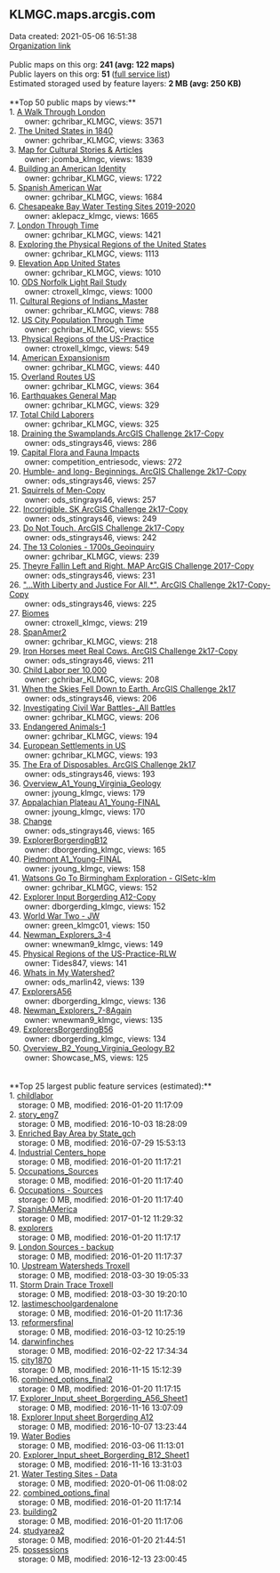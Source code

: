 <h2>KLMGC.maps.arcgis.com</h2> Data created: 2021-05-06 16:51:38 <br /><a target='new' href='https://KLMGC.maps.arcgis.com'>Organization link</a><br /><br />Public maps on this org: <b>241 (avg: 122 maps)</b><br />Public layers on this org: <b>51 </b>(<a target='new' href='https://services.arcgis.com/k6tqtE8v0p34tr4F/ArcGIS/rest/services'>full service list</a>)<br />Estimated storaged used by feature layers: <b>2 MB (avg: 250 KB)</b><br /><br />**Top 50 public maps by views:**<br />  1. <a target='new' href='https://www.arcgis.com/home/item.html?id=ee0194391c3946b98c8f2a51c1662719'>A Walk Through London</a> <br />  &nbsp;&nbsp;&nbsp;&nbsp; &nbsp;&nbsp;owner: gchribar_KLMGC, views: 3571<br />  2. <a target='new' href='https://www.arcgis.com/home/item.html?id=eb5642ec42ba4481bfcd1bba770b42e9'>The United States in 1840</a> <br />  &nbsp;&nbsp;&nbsp;&nbsp; &nbsp;&nbsp;owner: gchribar_KLMGC, views: 3363<br />  3. <a target='new' href='https://www.arcgis.com/home/item.html?id=2b92998ab5844a41a358f1b08d9e4fae'>Map for Cultural Stories  & Articles</a> <br />  &nbsp;&nbsp;&nbsp;&nbsp; &nbsp;&nbsp;owner: jcomba_klmgc, views: 1839<br />  4. <a target='new' href='https://www.arcgis.com/home/item.html?id=989f830102074636b24a297d0a6ea492'>Building an American Identity</a> <br />  &nbsp;&nbsp;&nbsp;&nbsp; &nbsp;&nbsp;owner: gchribar_KLMGC, views: 1722<br />  5. <a target='new' href='https://www.arcgis.com/home/item.html?id=03b666a1b9ea4178b3198b246f6d3610'>Spanish American War</a> <br />  &nbsp;&nbsp;&nbsp;&nbsp; &nbsp;&nbsp;owner: gchribar_KLMGC, views: 1684<br />  6. <a target='new' href='https://www.arcgis.com/home/item.html?id=6745ff574edb423ab308bee6c72dfacf'>Chesapeake Bay Water Testing Sites 2019-2020</a> <br />  &nbsp;&nbsp;&nbsp;&nbsp; &nbsp;&nbsp;owner: aklepacz_klmgc, views: 1665<br />  7. <a target='new' href='https://www.arcgis.com/home/item.html?id=13f810d85d0440f4976de5e5a1268831'>London Through Time</a> <br />  &nbsp;&nbsp;&nbsp;&nbsp; &nbsp;&nbsp;owner: gchribar_KLMGC, views: 1421<br />  8. <a target='new' href='https://www.arcgis.com/home/item.html?id=7de6146c4c71403db2556e53c39e216c'>Exploring the Physical Regions of the United States</a> <br />  &nbsp;&nbsp;&nbsp;&nbsp; &nbsp;&nbsp;owner: gchribar_KLMGC, views: 1113<br />  9. <a target='new' href='https://www.arcgis.com/home/item.html?id=e7308e6fd71a444b97718fae3e629264'>Elevation App United States</a> <br />  &nbsp;&nbsp;&nbsp;&nbsp; &nbsp;&nbsp;owner: gchribar_KLMGC, views: 1010<br />  10. <a target='new' href='https://www.arcgis.com/home/item.html?id=227f3d4a5a024dff92b9db4d1a99c32e'>ODS Norfolk Light Rail Study </a> <br />  &nbsp;&nbsp;&nbsp;&nbsp; &nbsp;&nbsp;owner: ctroxell_klmgc, views: 1000<br />  11. <a target='new' href='https://www.arcgis.com/home/item.html?id=5b847ab41f7d4e2b9e95d8abd6c1dca5'>Cultural Regions of Indians_Master</a> <br />  &nbsp;&nbsp;&nbsp;&nbsp; &nbsp;&nbsp;owner: gchribar_KLMGC, views: 788<br />  12. <a target='new' href='https://www.arcgis.com/home/item.html?id=860cc1d3d1fe414ab16ae926a104474f'>US City Population Through Time</a> <br />  &nbsp;&nbsp;&nbsp;&nbsp; &nbsp;&nbsp;owner: gchribar_KLMGC, views: 555<br />  13. <a target='new' href='https://www.arcgis.com/home/item.html?id=e4748d37bd5b4de2b3a05a6cebf38534'>Physical Regions of the US-Practice</a> <br />  &nbsp;&nbsp;&nbsp;&nbsp; &nbsp;&nbsp;owner: ctroxell_klmgc, views: 549<br />  14. <a target='new' href='https://www.arcgis.com/home/item.html?id=947b965878f94733a7e71fe0ff554351'>American Expansionism</a> <br />  &nbsp;&nbsp;&nbsp;&nbsp; &nbsp;&nbsp;owner: gchribar_KLMGC, views: 440<br />  15. <a target='new' href='https://www.arcgis.com/home/item.html?id=134f5acb205b4c019c0a321c1f0c406e'>Overland Routes US</a> <br />  &nbsp;&nbsp;&nbsp;&nbsp; &nbsp;&nbsp;owner: gchribar_KLMGC, views: 364<br />  16. <a target='new' href='https://www.arcgis.com/home/item.html?id=46da578a7c004d039a7edc7545b6c91b'>Earthquakes General Map</a> <br />  &nbsp;&nbsp;&nbsp;&nbsp; &nbsp;&nbsp;owner: gchribar_KLMGC, views: 329<br />  17. <a target='new' href='https://www.arcgis.com/home/item.html?id=92da70e7eec8484493f9b5b25204c17e'>Total Child Laborers</a> <br />  &nbsp;&nbsp;&nbsp;&nbsp; &nbsp;&nbsp;owner: gchribar_KLMGC, views: 325<br />  18. <a target='new' href='https://www.arcgis.com/home/item.html?id=05efa96e769146118a7b3f410011819b'>Draining the Swamplands.ArcGIS Challenge 2k17-Copy</a> <br />  &nbsp;&nbsp;&nbsp;&nbsp; &nbsp;&nbsp;owner: ods_stingrays46, views: 286<br />  19. <a target='new' href='https://www.arcgis.com/home/item.html?id=718fd68e855e42acb6431177c91681af'>Capital Flora and Fauna Impacts</a> <br />  &nbsp;&nbsp;&nbsp;&nbsp; &nbsp;&nbsp;owner: competition_entriesodc, views: 272<br />  20. <a target='new' href='https://www.arcgis.com/home/item.html?id=6035c3e1e9b342aca56d499d797aa55c'>Humble- and long- Beginnings. ArcGIS Challenge 2k17-Copy</a> <br />  &nbsp;&nbsp;&nbsp;&nbsp; &nbsp;&nbsp;owner: ods_stingrays46, views: 257<br />  21. <a target='new' href='https://www.arcgis.com/home/item.html?id=c0f19580c3794da6a88e15e0e1b39ac3'>Squirrels of Men-Copy</a> <br />  &nbsp;&nbsp;&nbsp;&nbsp; &nbsp;&nbsp;owner: ods_stingrays46, views: 257<br />  22. <a target='new' href='https://www.arcgis.com/home/item.html?id=bb06a5b89225406d8655946999e18857'>Incorrigible. SK ArcGIS Challenge 2k17-Copy</a> <br />  &nbsp;&nbsp;&nbsp;&nbsp; &nbsp;&nbsp;owner: ods_stingrays46, views: 249<br />  23. <a target='new' href='https://www.arcgis.com/home/item.html?id=486315271d3044b6bbd905dd1934ee3e'>Do Not Touch. ArcGIS Challenge 2k17-Copy</a> <br />  &nbsp;&nbsp;&nbsp;&nbsp; &nbsp;&nbsp;owner: ods_stingrays46, views: 242<br />  24. <a target='new' href='https://www.arcgis.com/home/item.html?id=0de584f78f10460c9ac3022286eb18f6'>The 13 Colonies - 1700s_Geoinquiry</a> <br />  &nbsp;&nbsp;&nbsp;&nbsp; &nbsp;&nbsp;owner: gchribar_KLMGC, views: 239<br />  25. <a target='new' href='https://www.arcgis.com/home/item.html?id=78c454958a5e40bcb6fc4a5237017fcf'>Theyre Fallin Left and Right. MAP ArcGIS Challenge 2017-Copy</a> <br />  &nbsp;&nbsp;&nbsp;&nbsp; &nbsp;&nbsp;owner: ods_stingrays46, views: 231<br />  26. <a target='new' href='https://www.arcgis.com/home/item.html?id=0cce87d97f24423984504ada451f8f16'>"...With Liberty and Justice For All.*". ArcGIS Challenge 2k17-Copy-Copy</a> <br />  &nbsp;&nbsp;&nbsp;&nbsp; &nbsp;&nbsp;owner: ods_stingrays46, views: 225<br />  27. <a target='new' href='https://www.arcgis.com/home/item.html?id=21f902eef1654572b0f9507fc6bfb0da'>Biomes</a> <br />  &nbsp;&nbsp;&nbsp;&nbsp; &nbsp;&nbsp;owner: ctroxell_klmgc, views: 219<br />  28. <a target='new' href='https://www.arcgis.com/home/item.html?id=f6fa48656abc4a0aa59c79ce904abe4c'>SpanAmer2</a> <br />  &nbsp;&nbsp;&nbsp;&nbsp; &nbsp;&nbsp;owner: gchribar_KLMGC, views: 218<br />  29. <a target='new' href='https://www.arcgis.com/home/item.html?id=d9e24db464c34cfa99316b7c9f6cacf5'>Iron Horses meet Real Cows. ArcGIS Challenge 2k17-Copy</a> <br />  &nbsp;&nbsp;&nbsp;&nbsp; &nbsp;&nbsp;owner: ods_stingrays46, views: 211<br />  30. <a target='new' href='https://www.arcgis.com/home/item.html?id=280d8339addc4744a92f1385eafefa6a'>Child Labor per 10,000</a> <br />  &nbsp;&nbsp;&nbsp;&nbsp; &nbsp;&nbsp;owner: gchribar_KLMGC, views: 208<br />  31. <a target='new' href='https://www.arcgis.com/home/item.html?id=fa477bc5f33647959864bbec9e225a21'>When the Skies Fell Down to Earth. ArcGIS Challenge 2k17</a> <br />  &nbsp;&nbsp;&nbsp;&nbsp; &nbsp;&nbsp;owner: ods_stingrays46, views: 206<br />  32. <a target='new' href='https://www.arcgis.com/home/item.html?id=ac59e68ddaee4852ae189feb199842d4'>Investigating Civil War Battles-_All Battles</a> <br />  &nbsp;&nbsp;&nbsp;&nbsp; &nbsp;&nbsp;owner: gchribar_KLMGC, views: 206<br />  33. <a target='new' href='https://www.arcgis.com/home/item.html?id=50aed0b4aa4a48e9afe252352ac4d2bf'>Endangered Animals-1</a> <br />  &nbsp;&nbsp;&nbsp;&nbsp; &nbsp;&nbsp;owner: gchribar_KLMGC, views: 194<br />  34. <a target='new' href='https://www.arcgis.com/home/item.html?id=2b763cadd9a04ce6a0c2d65124a844af'>European Settlements in US</a> <br />  &nbsp;&nbsp;&nbsp;&nbsp; &nbsp;&nbsp;owner: gchribar_KLMGC, views: 193<br />  35. <a target='new' href='https://www.arcgis.com/home/item.html?id=8eeff05a3de347b99064fef92e83ed7e'>The Era of Disposables. ArcGIS Challenge 2k17</a> <br />  &nbsp;&nbsp;&nbsp;&nbsp; &nbsp;&nbsp;owner: ods_stingrays46, views: 193<br />  36. <a target='new' href='https://www.arcgis.com/home/item.html?id=6dce5f6fe89f4fe0ad99f03fdadac6f9'>Overview_A1_Young_Virginia_Geology</a> <br />  &nbsp;&nbsp;&nbsp;&nbsp; &nbsp;&nbsp;owner: jyoung_klmgc, views: 179<br />  37. <a target='new' href='https://www.arcgis.com/home/item.html?id=c5fe07e224b34fda8f77d0ad93b88770'>Appalachian Plateau A1_Young-FINAL</a> <br />  &nbsp;&nbsp;&nbsp;&nbsp; &nbsp;&nbsp;owner: jyoung_klmgc, views: 170<br />  38. <a target='new' href='https://www.arcgis.com/home/item.html?id=23df93cbdceb440aab16cb9790088a5b'>Change</a> <br />  &nbsp;&nbsp;&nbsp;&nbsp; &nbsp;&nbsp;owner: ods_stingrays46, views: 165<br />  39. <a target='new' href='https://www.arcgis.com/home/item.html?id=43c376a1e5794c29a95ea9793f1b3dc3'>ExplorerBorgerdingB12</a> <br />  &nbsp;&nbsp;&nbsp;&nbsp; &nbsp;&nbsp;owner: dborgerding_klmgc, views: 165<br />  40. <a target='new' href='https://www.arcgis.com/home/item.html?id=877aa59cdd314ce68ae980eca24c2195'>Piedmont A1_Young-FINAL</a> <br />  &nbsp;&nbsp;&nbsp;&nbsp; &nbsp;&nbsp;owner: jyoung_klmgc, views: 158<br />  41. <a target='new' href='https://www.arcgis.com/home/item.html?id=b0b9e6f2e81e4c72a352c3184e702e8c'>Watsons Go To Birmingham Exploration - GISetc-klm</a> <br />  &nbsp;&nbsp;&nbsp;&nbsp; &nbsp;&nbsp;owner: gchribar_KLMGC, views: 152<br />  42. <a target='new' href='https://www.arcgis.com/home/item.html?id=09707187b76246308ad8f7779fe7ab9c'>Explorer Input Borgerding A12-Copy</a> <br />  &nbsp;&nbsp;&nbsp;&nbsp; &nbsp;&nbsp;owner: dborgerding_klmgc, views: 152<br />  43. <a target='new' href='https://www.arcgis.com/home/item.html?id=87a90241bf8b411c91f250c37cfda0c0'>World War Two - JW</a> <br />  &nbsp;&nbsp;&nbsp;&nbsp; &nbsp;&nbsp;owner: green_klmgc01, views: 150<br />  44. <a target='new' href='https://www.arcgis.com/home/item.html?id=4922555cad624efb8f29f131ff8b04ed'>Newman_Explorers_3-4</a> <br />  &nbsp;&nbsp;&nbsp;&nbsp; &nbsp;&nbsp;owner: wnewman9_klmgc, views: 149<br />  45. <a target='new' href='https://www.arcgis.com/home/item.html?id=58263febd02542c39f201ddc21ea4d9f'>Physical Regions of the US-Practice-RLW</a> <br />  &nbsp;&nbsp;&nbsp;&nbsp; &nbsp;&nbsp;owner: Tides847, views: 141<br />  46. <a target='new' href='https://www.arcgis.com/home/item.html?id=8f752d7ad3364e02b262566f776282d2'>Whats in My Watershed?</a> <br />  &nbsp;&nbsp;&nbsp;&nbsp; &nbsp;&nbsp;owner: ods_marlin42, views: 139<br />  47. <a target='new' href='https://www.arcgis.com/home/item.html?id=cde2df6817724298bd408312c07f0034'>ExplorersA56</a> <br />  &nbsp;&nbsp;&nbsp;&nbsp; &nbsp;&nbsp;owner: dborgerding_klmgc, views: 136<br />  48. <a target='new' href='https://www.arcgis.com/home/item.html?id=9543bfa267924cfbaee37f1f42f6e274'>Newman_Explorers_7-8Again</a> <br />  &nbsp;&nbsp;&nbsp;&nbsp; &nbsp;&nbsp;owner: wnewman9_klmgc, views: 135<br />  49. <a target='new' href='https://www.arcgis.com/home/item.html?id=d5b81a054a784972bdc01b0028b7bb52'>ExplorersBorgerdingB56</a> <br />  &nbsp;&nbsp;&nbsp;&nbsp; &nbsp;&nbsp;owner: dborgerding_klmgc, views: 134<br />  50. <a target='new' href='https://www.arcgis.com/home/item.html?id=fb20a4cd10d24c15b136197a98329dd4'>Overview_B2_Young_Virginia_Geology B2</a> <br />  &nbsp;&nbsp;&nbsp;&nbsp; &nbsp;&nbsp;owner: Showcase_MS, views: 125<br /><br /><br />**Top 25 largest public feature services (estimated):**<br /> 1. <a target='new' href='https://www.arcgis.com/home/item.html?id=24ff5160d94449919b7b387db92e20fb'>childlabor</a><br /> &nbsp;&nbsp;&nbsp;&nbsp;storage: 0 MB, modified: 2016-01-20 11:17:09<br /> 2. <a target='new' href='https://www.arcgis.com/home/item.html?id=bc9078c023c04cdb93a591bc2750cc59'>story_eng7</a><br /> &nbsp;&nbsp;&nbsp;&nbsp;storage: 0 MB, modified: 2016-10-03 18:28:09<br /> 3. <a target='new' href='https://www.arcgis.com/home/item.html?id=f398b0cc965e46e6a4955632fa261963'>Enriched Bay Area by State_gch</a><br /> &nbsp;&nbsp;&nbsp;&nbsp;storage: 0 MB, modified: 2016-07-29 15:53:13<br /> 4. <a target='new' href='https://www.arcgis.com/home/item.html?id=40599fb78a60486dbf05840e1d02def4'>Industrial Centers_hope</a><br /> &nbsp;&nbsp;&nbsp;&nbsp;storage: 0 MB, modified: 2016-01-20 11:17:21<br /> 5. <a target='new' href='https://www.arcgis.com/home/item.html?id=4c855bf1640f402e92257257dd53fdbb'>Occupations_Sources</a><br /> &nbsp;&nbsp;&nbsp;&nbsp;storage: 0 MB, modified: 2016-01-20 11:17:40<br /> 6. <a target='new' href='https://www.arcgis.com/home/item.html?id=845e07db061043fb9a0a55871e1f5aed'>Occupations - Sources</a><br /> &nbsp;&nbsp;&nbsp;&nbsp;storage: 0 MB, modified: 2016-01-20 11:17:40<br /> 7. <a target='new' href='https://www.arcgis.com/home/item.html?id=19e5b5a0309a47a78b58e808d77559a1'>SpanishAMerica</a><br /> &nbsp;&nbsp;&nbsp;&nbsp;storage: 0 MB, modified: 2017-01-12 11:29:32<br /> 8. <a target='new' href='https://www.arcgis.com/home/item.html?id=5118d8bb8672480f96461ac87e2f8058'>explorers</a><br /> &nbsp;&nbsp;&nbsp;&nbsp;storage: 0 MB, modified: 2016-01-20 11:17:17<br /> 9. <a target='new' href='https://www.arcgis.com/home/item.html?id=ea518011f4144d1d8415d706534d3e7b'>London Sources - backup</a><br /> &nbsp;&nbsp;&nbsp;&nbsp;storage: 0 MB, modified: 2016-01-20 11:17:37<br /> 10. <a target='new' href='https://www.arcgis.com/home/item.html?id=e2dd5df043f04246a5907fed37786e58'>Upstream Watersheds Troxell</a><br /> &nbsp;&nbsp;&nbsp;&nbsp;storage: 0 MB, modified: 2018-03-30 19:05:33<br /> 11. <a target='new' href='https://www.arcgis.com/home/item.html?id=254d0e54aaf8459e8753fd0a991cd21e'>Storm Drain Trace Troxell</a><br /> &nbsp;&nbsp;&nbsp;&nbsp;storage: 0 MB, modified: 2018-03-30 19:20:10<br /> 12. <a target='new' href='https://www.arcgis.com/home/item.html?id=ec5f9cc6ac5e4febb967488a31edfbc7'>lastimeschoolgardenalone</a><br /> &nbsp;&nbsp;&nbsp;&nbsp;storage: 0 MB, modified: 2016-01-20 11:17:36<br /> 13. <a target='new' href='https://www.arcgis.com/home/item.html?id=98b416ba19f24861984a5c24f549e67b'>reformersfinal</a><br /> &nbsp;&nbsp;&nbsp;&nbsp;storage: 0 MB, modified: 2016-03-12 10:25:19<br /> 14. <a target='new' href='https://www.arcgis.com/home/item.html?id=7d15bb47dca54feb91e305d4eb4eb564'>darwinfinches</a><br /> &nbsp;&nbsp;&nbsp;&nbsp;storage: 0 MB, modified: 2016-02-22 17:34:34<br /> 15. <a target='new' href='https://www.arcgis.com/home/item.html?id=7ae1408c3619445fb205aadc3e9ba4c0'>city1870</a><br /> &nbsp;&nbsp;&nbsp;&nbsp;storage: 0 MB, modified: 2016-11-15 15:12:39<br /> 16. <a target='new' href='https://www.arcgis.com/home/item.html?id=6b30334026ca4464bf8e4e30a051be19'>combined_options_final2</a><br /> &nbsp;&nbsp;&nbsp;&nbsp;storage: 0 MB, modified: 2016-01-20 11:17:15<br /> 17. <a target='new' href='https://www.arcgis.com/home/item.html?id=8780c3e0cff74db9897e55ebd154059f'>Explorer_Input_sheet_Borgerding_A56_Sheet1</a><br /> &nbsp;&nbsp;&nbsp;&nbsp;storage: 0 MB, modified: 2016-11-16 13:07:09<br /> 18. <a target='new' href='https://www.arcgis.com/home/item.html?id=4e824d7c61a746678ec36526af6bd169'>Explorer Input sheet Borgerding A12</a><br /> &nbsp;&nbsp;&nbsp;&nbsp;storage: 0 MB, modified: 2016-10-07 13:23:44<br /> 19. <a target='new' href='https://www.arcgis.com/home/item.html?id=dd0bd10f1963497089e0e0793bc723d5'>Water Bodies</a><br /> &nbsp;&nbsp;&nbsp;&nbsp;storage: 0 MB, modified: 2016-03-06 11:13:01<br /> 20. <a target='new' href='https://www.arcgis.com/home/item.html?id=27d9603eb8f24c1c95e020f4c41b3d00'>Explorer_Input_sheet_Borgerding_B12_Sheet1</a><br /> &nbsp;&nbsp;&nbsp;&nbsp;storage: 0 MB, modified: 2016-11-16 13:31:03<br /> 21. <a target='new' href='https://www.arcgis.com/home/item.html?id=dedea1cc563a48b69166ebe79b61c078'>Water Testing Sites - Data</a><br /> &nbsp;&nbsp;&nbsp;&nbsp;storage: 0 MB, modified: 2020-01-06 11:08:02<br /> 22. <a target='new' href='https://www.arcgis.com/home/item.html?id=bc810c1dcff249c39c37b6d4bbe9a712'>combined_options_final</a><br /> &nbsp;&nbsp;&nbsp;&nbsp;storage: 0 MB, modified: 2016-01-20 11:17:14<br /> 23. <a target='new' href='https://www.arcgis.com/home/item.html?id=9d5f456673604f1b94a9774f5c5ad633'>building2</a><br /> &nbsp;&nbsp;&nbsp;&nbsp;storage: 0 MB, modified: 2016-01-20 11:17:06<br /> 24. <a target='new' href='https://www.arcgis.com/home/item.html?id=ff5beb66df884226ac012e4c143e2ee8'>studyarea2</a><br /> &nbsp;&nbsp;&nbsp;&nbsp;storage: 0 MB, modified: 2016-01-20 21:44:51<br /> 25. <a target='new' href='https://www.arcgis.com/home/item.html?id=0ccafca92eaa4ae8ae485965795edc6e'>possessions</a><br /> &nbsp;&nbsp;&nbsp;&nbsp;storage: 0 MB, modified: 2016-12-13 23:00:45<br />